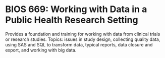 # BIOS 669: Working with Data in a Public Health Research Setting

Provides a foundation and training for working with data from clinical trials or research studies. Topics: issues in study design, collecting quality data, using SAS and SQL to transform data, typical reports, data closure and export, and working with big data.